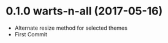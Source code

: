 
<a name="0.1.0"></a>
# 0.1.0 warts-n-all (2017-05-16)

- Alternate resize method for selected themes
- First Commit

